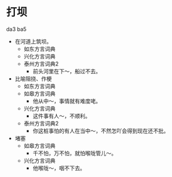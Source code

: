# 打坝
da3 ba5
+ 在河道上筑坝。
  * 如东方言词典
  * 兴化方言词典
  * 泰州方言词典2
    - 前头河里在下～，船过不去。
+ 比喻阻挠、作梗
  * 如东方言词典
  * 如皋方言词典
    - 他从中～，事情就有难度咾。
  * 兴化方言词典
    - 这件事有人～，不顺利。
  * 泰州方言词典2
    - 你这桩事怕的有人在当中～，不然怎吖会得到现在还不批。
+ 堵塞
  * 如皋方言词典
    - 千不怕，万不怕，就怕喉咙管儿～。
  * 兴化方言词典
    - 他喉咙～，咽不下去。
